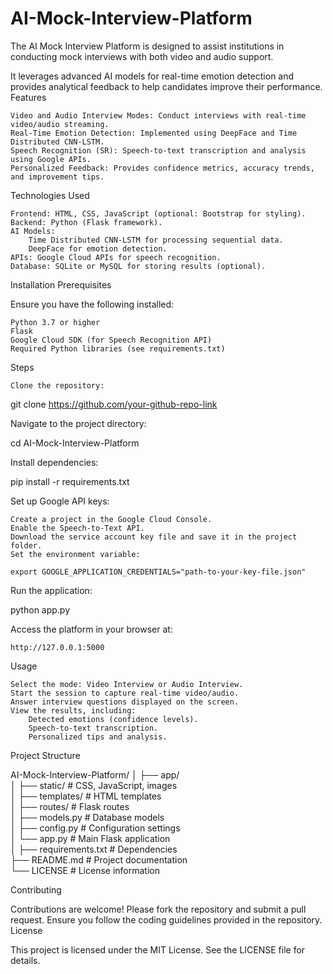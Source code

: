 # AI-Mock-Interview-Platform
The AI Mock Interview Platform is designed to assist institutions in conducting mock interviews with both video and audio support.

It leverages advanced AI models for real-time emotion detection and provides analytical feedback to help candidates improve their performance.
Features

    Video and Audio Interview Modes: Conduct interviews with real-time video/audio streaming.
    Real-Time Emotion Detection: Implemented using DeepFace and Time Distributed CNN-LSTM.
    Speech Recognition (SR): Speech-to-text transcription and analysis using Google APIs.
    Personalized Feedback: Provides confidence metrics, accuracy trends, and improvement tips.

Technologies Used

    Frontend: HTML, CSS, JavaScript (optional: Bootstrap for styling).
    Backend: Python (Flask framework).
    AI Models:
        Time Distributed CNN-LSTM for processing sequential data.
        DeepFace for emotion detection.
    APIs: Google Cloud APIs for speech recognition.
    Database: SQLite or MySQL for storing results (optional).

Installation
Prerequisites

Ensure you have the following installed:

    Python 3.7 or higher
    Flask
    Google Cloud SDK (for Speech Recognition API)
    Required Python libraries (see requirements.txt)

Steps

    Clone the repository:

git clone https://github.com/your-github-repo-link

Navigate to the project directory:

cd AI-Mock-Interview-Platform

Install dependencies:

pip install -r requirements.txt

Set up Google API keys:

    Create a project in the Google Cloud Console.
    Enable the Speech-to-Text API.
    Download the service account key file and save it in the project folder.
    Set the environment variable:

    export GOOGLE_APPLICATION_CREDENTIALS="path-to-your-key-file.json"

Run the application:

python app.py

Access the platform in your browser at:

    http://127.0.0.1:5000

Usage

    Select the mode: Video Interview or Audio Interview.
    Start the session to capture real-time video/audio.
    Answer interview questions displayed on the screen.
    View the results, including:
        Detected emotions (confidence levels).
        Speech-to-text transcription.
        Personalized tips and analysis.

Project Structure

AI-Mock-Interview-Platform/
│
├── app/  
│   ├── static/              # CSS, JavaScript, images  
│   ├── templates/           # HTML templates  
│   ├── routes/              # Flask routes  
│   ├── models.py            # Database models  
│   ├── config.py            # Configuration settings  
│   └── app.py               # Main Flask application  
│
├── requirements.txt         # Dependencies  
├── README.md                # Project documentation  
└── LICENSE                  # License information  

Contributing

Contributions are welcome! Please fork the repository and submit a pull request. Ensure you follow the coding guidelines provided in the repository.
License

This project is licensed under the MIT License. See the LICENSE file for details.
